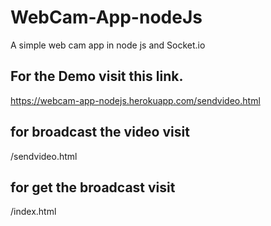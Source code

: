 # WebCam-App-nodeJs
A simple web cam app in node js and Socket.io

## For the Demo visit this link.

https://webcam-app-nodejs.herokuapp.com/sendvideo.html


## for broadcast the video visit 
/sendvideo.html

## for get the broadcast visit
/index.html


